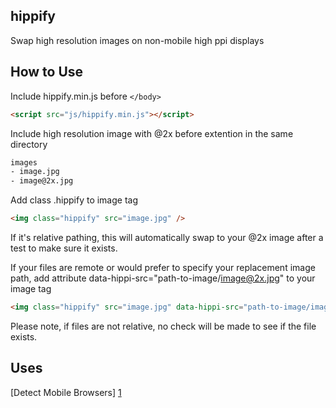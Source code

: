 hippify
-------

Swap high resolution images on non-mobile high ppi displays

How to Use
-------

Include hippify.min.js before ```</body>```

```html
<script src="js/hippify.min.js"></script>
```

Include high resolution image with @2x before extention in the same directory

```html
images
- image.jpg
- image@2x.jpg
```

Add class .hippify to image tag

```html
<img class="hippify" src="image.jpg" />
```

If it's relative pathing, this will automatically swap to your @2x image after a test to make sure it exists.

If your files are remote or would prefer to specify your replacement image path, add attribute data-hippi-src="path-to-image/image@2x.jpg" to your image tag

```html
<img class="hippify" src="image.jpg" data-hippi-src="path-to-image/image@2x.jpg" />
```

Please note, if files are not relative, no check will be made to see if the file exists.

Uses
-------
[Detect Mobile Browsers] [1]

[1]: http://detectmobilebrowsers.com/ "Detect Mobile Browsers"
